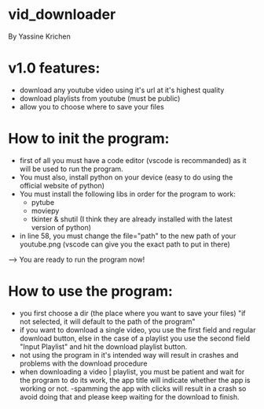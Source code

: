 # vid_downloader

By Yassine Krichen

# v1.0 features:

- download any youtube video using it's url at it's highest quality
- download playlists from youtube (must be public)
- allow you to choose where to save your files

# How to init the program:

- first of all you must have a code editor (vscode is recommanded) as it will be used to run the program.
- You must also, install python on your device (easy to do using the official website of python)
- You must install the following libs in order for the program to work:
  - pytube
  - moviepy
  - tkinter & shutil (I think they are already installed with the latest version of python)
- in line 58, you must change the file="path" to the new path of your youtube.png (vscode can give you the exact path to put in there)

--> You are ready to run the program now!

# How to use the program:

- you first choose a dir (the place where you want to save your files)
  "if not selected, it will default to the path of the program"
- if you want to download a single video, you use the first field and regular download button, else in the case of a playlist you use the second field "Input Playlist" and hit the download playlist button.
- not using the program in it's intended way will result in crashes and problems with the download procedure
- when downloading a video | playlist, you must be patient and wait for the program to do its work, the app title will indicate whether the app is working or not.
  -spamming the app with clicks will result in a crash so avoid doing that and please keep waiting for the download to finish.
